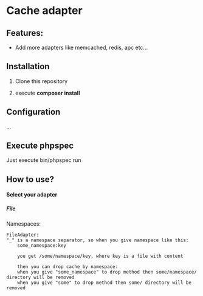 # Cache adapter
## Features:
- Add more adapters like memcached, redis, apc etc...

## Installation
1) Clone this repository

2) execute **composer install**

## Configuration
...

## Execute phpspec
Just execute bin/phpspec run

How to use?
-----------
#### Select your adapter
##### File


Namespaces:

    FileAdapter:
    "_" is a namespace separator, so when you give namespace like this:
        some_namespace:key

        you get /some/namespace/key, where key is a file with content

        then you can drop cache by namespace:
        when you give "some_namespace" to drop method then some/namespace/ directory will be removed
        when you give "some" to drop method then some/ directory will be removed
